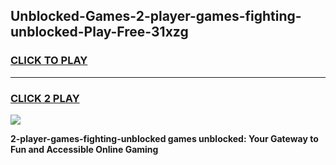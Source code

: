 
## Unblocked-Games-2-player-games-fighting-unblocked-Play-Free-31xzg
<h3>
<a href="https://premium76.site?title=2-player-games-fighting-unblocked&ref=23A">CLICK TO PLAY</a></h3>
<hr>

<h3>
<a href="https://premium76.site?title=2-player-games-fighting-unblocked&ref=23A">CLICK 2 PLAY</a>
  
</h3>

<a href="https://premium76.site?title=2-player-games-fighting-unblocked&ref=23A"><img src="https://clearcache.store/games.png"></a>


**2-player-games-fighting-unblocked games unblocked: Your Gateway to Fun and Accessible Online Gaming**
